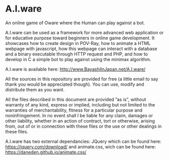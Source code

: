 # A.I.ware
An online game of Oware where the Human can play against a bot.

A.I.ware can be used as a framework for more advanced web application or for educative purpose toward beginners in online game development. It showcases how to create design in POV-Ray, how to animate a HTML webpage with javascript, how this webpage can interact with a database and a binary executable through HTTP request and PHP, and how to develop in C a simple bot to play against using the minimax algorithm.

A.I.ware is available here:
http://www.BayashiInJapan.net/A.I.ware/

All the sources in this repository are provided for free (a little email to say thank you would be appreciated though). You can use, modify and distribute them as you want.

All the files described in this document are provided ”as is”, without warranty of any kind, express or implied, including but not limited to the warranties of merchantability, fitness for a particular purpose and noninfringement. In no event shall I be liable for any claim, damages or other liability, whether in an action of contract, tort or otherwise, arising from, out of or in connection with these files or the use or other dealings in these files.

A.I.ware has two external dependancies: JQuery which can be found here:
https://jquery.com/download/
and animate.css, wich can be found here:
https://daneden.github.io/animate.css/

